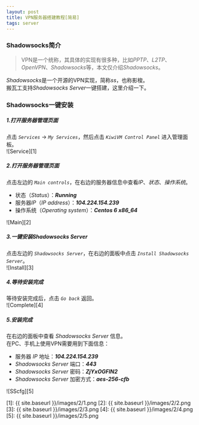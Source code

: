 ```yaml
---
layout: post
title: VPN服务器搭建教程[简易]
tags: server
---
```


### Shadowsocks简介
> VPN是一个统称，其具体的实现有很多种，比如*PPTP*、*L2TP*、*OpenVPN*、*Shadowsocks*等，本文仅介绍*Shadowsocks*。

*Shadowsocks*是一个开源的VPN实现，简称*ss*，也称影梭。  
搬瓦工支持*Shadowsocks Server*一键搭建，这里介绍一下。


### Shadowsocks一键安装

##### 1.打开服务器管理页面
点击 *`Services`* -> *`My Services`*，然后点击 *`KiwiVM Control Panel`* 进入管理面板。  
![Service][1]

##### 2.打开服务器管理页面
点击左边的 *`Main controls`*，在右边的服务器信息中查看*IP*、*状态*、*操作系统*。
  
- 状态（*Status*）：***Running***
- 服务器*IP*（*IP address*）：***104.224.154.239***
- 操作系统（*Operating system*）：***Centos 6 x86_64***

![Main][2]

##### 3.一键安装*Shadowsocks Server*
点击左边的 *`Shadowsocks Server`*，在右边的面板中点击 *`Install Shadowsocks Server`*。  
![Install][3]

##### 4.等待安装完成
等待安装完成后，点击 *`Go back`* 返回。  
![Complete][4]

##### 5.安装完成
在右边的面板中查看 *Shadowsocks Server* 信息。  
在PC、手机上使用VPN需要用到下面信息：

- 服务器 *IP* 地址：***104.224.154.239***
- *Shadowsocks Server* 端口：***443***
- *Shadowsocks Server* 密码：***ZjYxOGFlN2***
- *Shadowsocks Server* 加密方式：***aes-256-cfb***

![SScfg][5]

[1]: {{ site.baseurl }}/images/2/1.png
[2]: {{ site.baseurl }}/images/2/2.png
[3]: {{ site.baseurl }}/images/2/3.png
[4]: {{ site.baseurl }}/images/2/4.png
[5]: {{ site.baseurl }}/images/2/5.png
